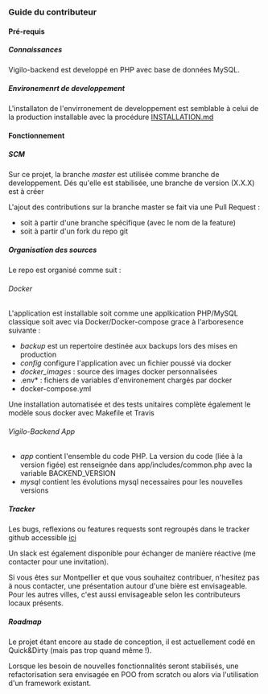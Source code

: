 ### Guide du contributeur

#### Pré-requis

##### Connaissances

Vigilo-backend est developpé en PHP avec base de données MySQL.

##### Environemenrt de developpement

L'installaton de l'envirronement de developpement est semblable à celui de la production installable avec la procédure [INSTALLATION.md](https://github.com/jesuisundesdeux/vigilo-backend/blob/master/doc/INSTALLATION.md)

#### Fonctionnement

##### SCM 

Sur ce projet, la branche *master* est utilisée comme branche de developpement. 
Dés qu'elle est stabilisée, une branche de version (X.X.X) est à créer

L'ajout des contributions sur la branche master se fait via une Pull Request :
 * soit à partir d'une branche spécifique (avec le nom de la feature)
 * soit à partir d'un fork du repo git
 
##### Organisation des sources

Le repo est organisé comme suit :

###### Docker

L'application est installable soit comme une applkication PHP/MySQL classique soit avec via Docker/Docker-compose grace à l'arboresence suivante :

* *backup* est un repertoire destinée aux backups lors des mises en production
* *config* configure l'application avec un fichier poussé via docker
* *docker_images* : source des images docker personnalisées
* .env* : fichiers de variables d'environement chargés par docker
* docker-compose.yml

Une installation automatisée et des tests unitaires complète également le modèle sous docker avec Makefile et Travis

###### Vigilo-Backend App


* *app* contient l'ensemble du code PHP. La version du code (liée à la version figée) est renseignée dans app/includes/common.php avec la variable BACKEND_VERSION
* *mysql* contient les évolutions mysql necessaires pour les nouvelles versions

##### Tracker

Les bugs, reflexions ou features requests sont regroupés dans le tracker github accessible [ici](https://github.com/jesuisundesdeux/vigilo-backend/issues)

Un slack est également disponible pour échanger de manière réactive (me contacter pour une invitation).

Si vous êtes sur Montpellier et que vous souhaitez contribuer, n'hesitez pas à nous contacter, une présentation autour d'une bière est envisageable.
Pour les autres villes, c'est aussi envisageable selon les contributeurs locaux présents.

##### Roadmap

Le projet étant encore au stade de conception, il est actuellement codé en Quick&Dirty (mais pas trop quand même !).

Lorsque les besoin de nouvelles fonctionnalités seront stabilisés, une refactorisation sera envisagée en POO from scratch ou alors via l'utilisation d'un framework existant.
